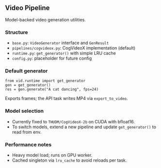 ## Video Pipeline

Model-backed video generation utilities.

### Structure
- `base.py`: `VideoGenerator` interface and `GenResult`
- `pipelines/cogvideox.py`: CogVideoX implementation (default)
- `runtime.py`: `get_generator()` with simple LRU cache
- `config.py`: placeholder for future config

### Default generator
```
from vid.runtime import get_generator
gen = get_generator()
res = gen.generate("A cat dancing", fps=24)
```

Exports frames; the API task writes MP4 via `export_to_video`.

### Model selection
- Currently fixed to `THUDM/CogVideoX-2b` on CUDA with bfloat16.
- To switch models, extend a new pipeline and update `get_generator()` to read from env.

### Performance notes
- Heavy model load; runs on GPU worker.
- Cached singleton via `lru_cache` to avoid reloads per task.


